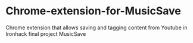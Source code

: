 # Chrome-extension-for-MusicSave
Chrome extension that allows saving and tagging content from Youtube in Ironhack final project MusicSave

